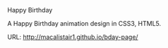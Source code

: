 Happy Birthday

A Happy Birthday animation design in CSS3, HTML5.

URL: http://macalistair1.github.io/bday-page/
